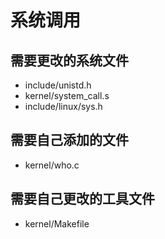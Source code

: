 # 系统调用

## 需要更改的系统文件

- include/unistd.h
- kernel/system_call.s
- include/linux/sys.h

## 需要自己添加的文件

- kernel/who.c

## 需要自己更改的工具文件

- kernel/Makefile
